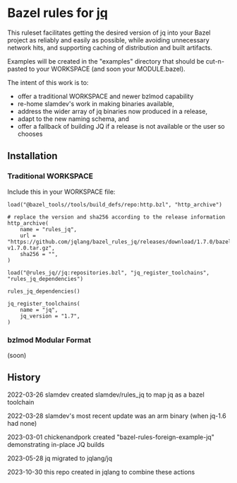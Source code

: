 # Bazel rules for [jq](https://github.com/jqlang/jq)

This ruleset facilitates getting the desired version of jq into your Bazel project as reliably and
easily as possible, while avoiding unnecessary network hits, and supporting caching of distribution
and built artifacts.

Examples will be created in the "examples" directory that should be cut-n-pasted to your WORKSPACE
(and soon your MODULE.bazel).

The intent of this work is to:
 * offer a traditional WORKSPACE and newer bzlmod capability
 * re-home slamdev's work in making binaries available,
 * address the wider array of jq binaries now produced in a release,
 * adapt to the new naming schema, and
 * offer a fallback of building JQ if a release is not available or the user so chooses


## Installation

### Traditional WORKSPACE

Include this in your WORKSPACE file:

```starlark
load("@bazel_tools//tools/build_defs/repo:http.bzl", "http_archive")

# replace the version and sha256 according to the release information
http_archive(
    name = "rules_jq",
    url = "https://github.com/jqlang/bazel_rules_jq/releases/download/1.7.0/bazel_rules_jq-v1.7.0.tar.gz",
    sha256 = "",
)

load("@rules_jq//jq:repositories.bzl", "jq_register_toolchains", "rules_jq_dependencies")

rules_jq_dependencies()

jq_register_toolchains(
    name = "jq",
    jq_version = "1.7",
)
```

### bzlmod Modular Format

(soon)

## History

2022-03-26 slamdev created slamdev/rules_jq to map jq as a bazel toolchain

2022-03-28 slamdev's most recent update was an arm binary (when jq-1.6 had none)

2023-03-01 chickenandpork created "bazel-rules-foreign-example-jq" demonstrating in-place JQ builds

2023-05-28 jq migrated to jqlang/jq

2023-10-30 this repo created in jqlang to combine these actions
